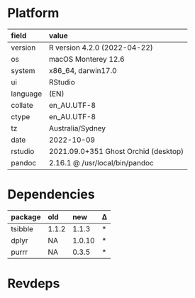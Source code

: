 # Platform

|field    |value                                |
|:--------|:------------------------------------|
|version  |R version 4.2.0 (2022-04-22)         |
|os       |macOS Monterey 12.6                  |
|system   |x86_64, darwin17.0                   |
|ui       |RStudio                              |
|language |(EN)                                 |
|collate  |en_AU.UTF-8                          |
|ctype    |en_AU.UTF-8                          |
|tz       |Australia/Sydney                     |
|date     |2022-10-09                           |
|rstudio  |2021.09.0+351 Ghost Orchid (desktop) |
|pandoc   |2.16.1 @ /usr/local/bin/pandoc       |

# Dependencies

|package |old   |new    |Δ  |
|:-------|:-----|:------|:--|
|tsibble |1.1.2 |1.1.3  |*  |
|dplyr   |NA    |1.0.10 |*  |
|purrr   |NA    |0.3.5  |*  |

# Revdeps

